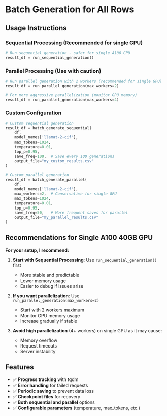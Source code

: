 # Batch Generation for All Rows

## Usage Instructions

### Sequential Processing (Recommended for single GPU)
```python
# Run sequential generation - safer for single A100 GPU
result_df = run_sequential_generation()
```

### Parallel Processing (Use with caution)
```python
# Run parallel generation with 2 workers (recommended for single GPU)
result_df = run_parallel_generation(max_workers=2)

# For more aggressive parallelization (monitor GPU memory)
result_df = run_parallel_generation(max_workers=4)
```

### Custom Configuration
```python
# Custom sequential generation
result_df = batch_generate_sequential(
    df, 
    model_names['llamat-2-cif'],
    max_tokens=1024,
    temperature=0.01,
    top_p=0.95,
    save_freq=100,  # Save every 100 generations
    output_file="my_custom_results.csv"
)

# Custom parallel generation
result_df = batch_generate_parallel(
    df, 
    model_names['llamat-2-cif'],
    max_workers=2,  # Conservative for single GPU
    max_tokens=1024,
    temperature=0.01,
    top_p=0.95,
    save_freq=50,   # More frequent saves for parallel
    output_file="my_parallel_results.csv"
)
```

## Recommendations for Single A100 40GB GPU

**For your setup, I recommend:**

1. **Start with Sequential Processing**: Use `run_sequential_generation()` first
   - More stable and predictable
   - Lower memory usage
   - Easier to debug if issues arise

2. **If you want parallelization**: Use `run_parallel_generation(max_workers=2)`
   - Start with 2 workers maximum
   - Monitor GPU memory usage
   - Increase gradually if stable

3. **Avoid high parallelization** (4+ workers) on single GPU as it may cause:
   - Memory overflow
   - Request timeouts
   - Server instability

## Features

- ✅ **Progress tracking** with tqdm
- ✅ **Error handling** for failed requests
- ✅ **Periodic saving** to prevent data loss
- ✅ **Checkpoint files** for recovery
- ✅ **Both sequential and parallel** options
- ✅ **Configurable parameters** (temperature, max_tokens, etc.)
